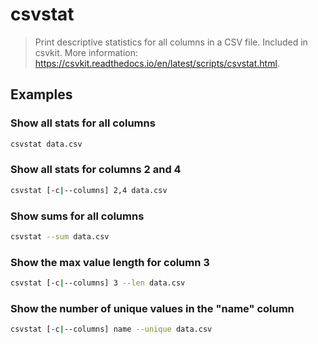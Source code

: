 # csvstat

> Print descriptive statistics for all columns in a CSV file. Included in csvkit. More information: <https://csvkit.readthedocs.io/en/latest/scripts/csvstat.html>.

## Examples

### Show all stats for all columns

```bash
csvstat data.csv
```

### Show all stats for columns 2 and 4

```bash
csvstat [-c|--columns] 2,4 data.csv
```

### Show sums for all columns

```bash
csvstat --sum data.csv
```

### Show the max value length for column 3

```bash
csvstat [-c|--columns] 3 --len data.csv
```

### Show the number of unique values in the "name" column

```bash
csvstat [-c|--columns] name --unique data.csv
```
